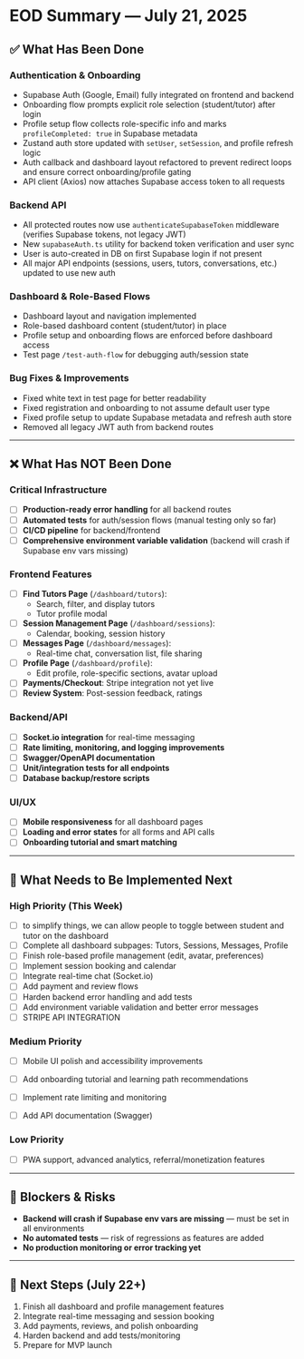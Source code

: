 # EOD Summary — July 21, 2025

## ✅ What Has Been Done

### Authentication & Onboarding
- Supabase Auth (Google, Email) fully integrated on frontend and backend
- Onboarding flow prompts explicit role selection (student/tutor) after login
- Profile setup flow collects role-specific info and marks `profileCompleted: true` in Supabase metadata
- Zustand auth store updated with `setUser`, `setSession`, and profile refresh logic
- Auth callback and dashboard layout refactored to prevent redirect loops and ensure correct onboarding/profile gating
- API client (Axios) now attaches Supabase access token to all requests

### Backend API
- All protected routes now use `authenticateSupabaseToken` middleware (verifies Supabase tokens, not legacy JWT)
- New `supabaseAuth.ts` utility for backend token verification and user sync
- User is auto-created in DB on first Supabase login if not present
- All major API endpoints (sessions, users, tutors, conversations, etc.) updated to use new auth

### Dashboard & Role-Based Flows
- Dashboard layout and navigation implemented
- Role-based dashboard content (student/tutor) in place
- Profile setup and onboarding flows are enforced before dashboard access
- Test page `/test-auth-flow` for debugging auth/session state

### Bug Fixes & Improvements
- Fixed white text in test page for better readability
- Fixed registration and onboarding to not assume default user type
- Fixed profile setup to update Supabase metadata and refresh auth store
- Removed all legacy JWT auth from backend routes

---

## ❌ What Has NOT Been Done

### Critical Infrastructure
- [ ] **Production-ready error handling** for all backend routes
- [ ] **Automated tests** for auth/session flows (manual testing only so far)
- [ ] **CI/CD pipeline** for backend/frontend
- [ ] **Comprehensive environment variable validation** (backend will crash if Supabase env vars missing)

### Frontend Features
- [ ] **Find Tutors Page** (`/dashboard/tutors`):
  - Search, filter, and display tutors
  - Tutor profile modal
- [ ] **Session Management Page** (`/dashboard/sessions`):
  - Calendar, booking, session history
- [ ] **Messages Page** (`/dashboard/messages`):
  - Real-time chat, conversation list, file sharing
- [ ] **Profile Page** (`/dashboard/profile`):
  - Edit profile, role-specific sections, avatar upload
- [ ] **Payments/Checkout**: Stripe integration not yet live
- [ ] **Review System**: Post-session feedback, ratings

### Backend/API
- [ ] **Socket.io integration** for real-time messaging
- [ ] **Rate limiting, monitoring, and logging improvements**
- [ ] **Swagger/OpenAPI documentation**
- [ ] **Unit/integration tests for all endpoints**
- [ ] **Database backup/restore scripts**

### UI/UX
- [ ] **Mobile responsiveness** for all dashboard pages
- [ ] **Loading and error states** for all forms and API calls
- [ ] **Onboarding tutorial and smart matching**

---

## 📝 What Needs to Be Implemented Next

### High Priority (This Week)
- [ ] to simplify things, we can allow people to toggle between student and tutor on the dashboard
- [ ] Complete all dashboard subpages: Tutors, Sessions, Messages, Profile
- [ ] Finish role-based profile management (edit, avatar, preferences)
- [ ] Implement session booking and calendar
- [ ] Integrate real-time chat (Socket.io)
- [ ] Add payment and review flows
- [ ] Harden backend error handling and add tests
- [ ] Add environment variable validation and better error messages
- [ ] STRIPE API INTEGRATION

### Medium Priority
- [ ] Mobile UI polish and accessibility improvements
- [ ] Add onboarding tutorial and learning path recommendations
- [ ] Implement rate limiting and monitoring
- [ ] Add API documentation (Swagger)


### Low Priority
- [ ] PWA support, advanced analytics, referral/monetization features

---

## 🚦 Blockers & Risks
- **Backend will crash if Supabase env vars are missing** — must be set in all environments
- **No automated tests** — risk of regressions as features are added
- **No production monitoring or error tracking yet**

---

## 📅 Next Steps (July 22+)
1. Finish all dashboard and profile management features
2. Integrate real-time messaging and session booking
3. Add payments, reviews, and polish onboarding
4. Harden backend and add tests/monitoring
5. Prepare for MVP launch 